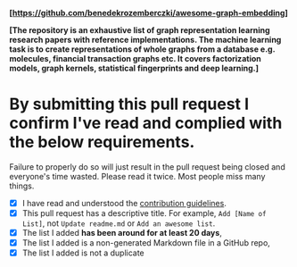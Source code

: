 <!-- Please fill in the **bold** fields, submit the pull request and tick the checkboxes. DO NOT SUBMIT ANYTHING IF YOU FAIL ANY OF THIS RULES -->

**[https://github.com/benedekrozemberczki/awesome-graph-embedding]**

**[The repository is an exhaustive list of graph representation learning research papers with reference implementations. The machine learning task is to create representations of whole graphs from a database e.g. molecules, financial transaction graphs etc. It covers factorization models, graph kernels, statistical fingerprints and deep learning.]**


# By submitting this pull request I confirm I've read and complied with the below requirements.

Failure to properly do so will just result in the pull request being closed and everyone's time wasted. Please read it twice. Most people miss many things.

- [x] I have read and understood the [contribution guidelines](https://github.com/bayandin/awesome-awesomeness/blob/master/CONTRIBUTING.md).
- [x] This pull request has a descriptive title. For example, `Add [Name of List]`, not `Update readme.md` or `Add an awesome list`.
- [x] The list I added **has been around for at least 20 days**,
- [x] The list I added is a non-generated Markdown file in a GitHub repo,
- [x] The list I added is not a duplicate
